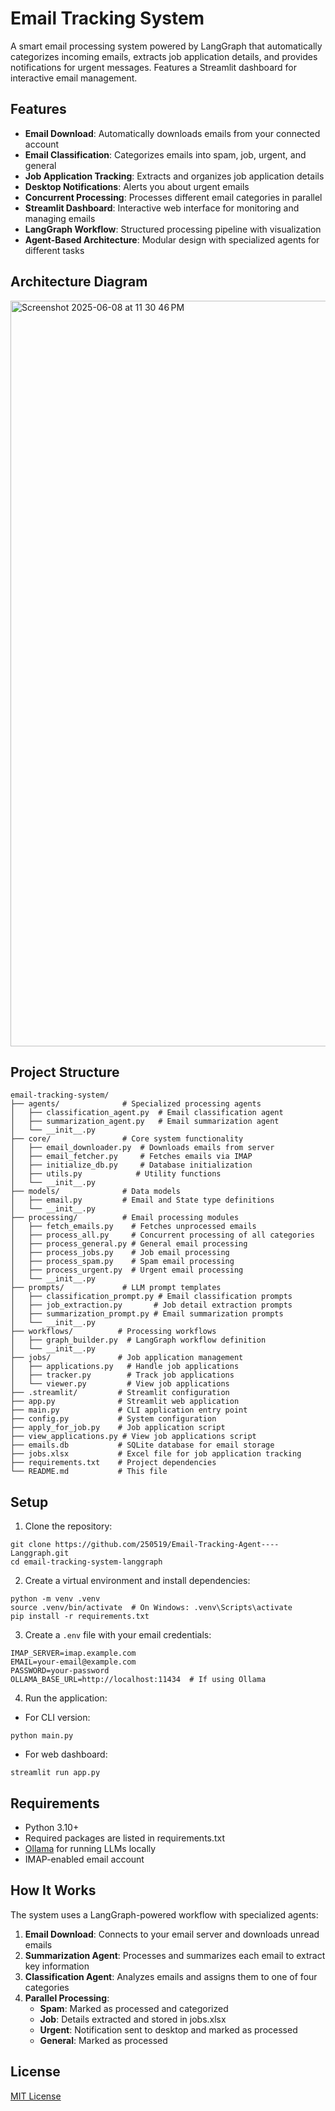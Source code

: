 # Email Tracking System

A smart email processing system powered by LangGraph that automatically categorizes incoming emails, extracts job application details, and provides notifications for urgent messages. Features a Streamlit dashboard for interactive email management.

## Features

- **Email Download**: Automatically downloads emails from your connected account
- **Email Classification**: Categorizes emails into spam, job, urgent, and general
- **Job Application Tracking**: Extracts and organizes job application details
- **Desktop Notifications**: Alerts you about urgent emails
- **Concurrent Processing**: Processes different email categories in parallel
- **Streamlit Dashboard**: Interactive web interface for monitoring and managing emails
- **LangGraph Workflow**: Structured processing pipeline with visualization
- **Agent-Based Architecture**: Modular design with specialized agents for different tasks

## Architecture Diagram
<img width="1193" alt="Screenshot 2025-06-08 at 11 30 46 PM" src="https://github.com/user-attachments/assets/6624cdba-da8c-4d2c-9d76-34a3726f9a4a" />


## Project Structure

```
email-tracking-system/
├── agents/              # Specialized processing agents
│   ├── classification_agent.py  # Email classification agent
│   ├── summarization_agent.py   # Email summarization agent
│   └── __init__.py
├── core/                # Core system functionality
│   ├── email_downloader.py  # Downloads emails from server
│   ├── email_fetcher.py     # Fetches emails via IMAP
│   ├── initialize_db.py     # Database initialization
│   ├── utils.py            # Utility functions
│   └── __init__.py
├── models/              # Data models
│   ├── email.py         # Email and State type definitions
│   └── __init__.py
├── processing/          # Email processing modules
│   ├── fetch_emails.py    # Fetches unprocessed emails
│   ├── process_all.py     # Concurrent processing of all categories
│   ├── process_general.py # General email processing
│   ├── process_jobs.py    # Job email processing
│   ├── process_spam.py    # Spam email processing
│   ├── process_urgent.py  # Urgent email processing
│   └── __init__.py
├── prompts/             # LLM prompt templates
│   ├── classification_prompt.py # Email classification prompts
│   ├── job_extraction.py       # Job detail extraction prompts
│   ├── summarization_prompt.py # Email summarization prompts
│   └── __init__.py
├── workflows/          # Processing workflows
│   ├── graph_builder.py  # LangGraph workflow definition
│   └── __init__.py
├── jobs/               # Job application management
│   ├── applications.py   # Handle job applications
│   ├── tracker.py        # Track job applications
│   └── viewer.py         # View job applications
├── .streamlit/         # Streamlit configuration
├── app.py              # Streamlit web application
├── main.py             # CLI application entry point
├── config.py           # System configuration
├── apply_for_job.py    # Job application script
├── view_applications.py # View job applications script
├── emails.db           # SQLite database for email storage
├── jobs.xlsx           # Excel file for job application tracking
├── requirements.txt    # Project dependencies
└── README.md           # This file
```

## Setup

1. Clone the repository:
```
git clone https://github.com/250519/Email-Tracking-Agent----Langgraph.git
cd email-tracking-system-langgraph
```

2. Create a virtual environment and install dependencies:
```
python -m venv .venv
source .venv/bin/activate  # On Windows: .venv\Scripts\activate
pip install -r requirements.txt
```

3. Create a `.env` file with your email credentials:
```
IMAP_SERVER=imap.example.com
EMAIL=your-email@example.com
PASSWORD=your-password
OLLAMA_BASE_URL=http://localhost:11434  # If using Ollama
```

4. Run the application:

- For CLI version:
```
python main.py
```

- For web dashboard:
```
streamlit run app.py
```

## Requirements

- Python 3.10+
- Required packages are listed in requirements.txt
- [Ollama](https://ollama.ai/) for running LLMs locally
- IMAP-enabled email account

## How It Works

The system uses a LangGraph-powered workflow with specialized agents:

1. **Email Download**: Connects to your email server and downloads unread emails
2. **Summarization Agent**: Processes and summarizes each email to extract key information 
3. **Classification Agent**: Analyzes emails and assigns them to one of four categories
4. **Parallel Processing**:
   - **Spam**: Marked as processed and categorized
   - **Job**: Details extracted and stored in jobs.xlsx
   - **Urgent**: Notification sent to desktop and marked as processed
   - **General**: Marked as processed



## License

[MIT License](LICENSE)
